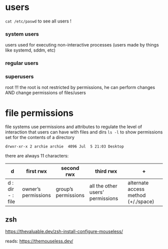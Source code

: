 # users
`cat /etc/paswd` to see all users !
### system users
users used for executing non-interactive processes (users made by things like systemd, sddm, etc)
### regular users
### superusers
root !!! the root is not restricted by permissions, he can perform changes AND change permissions of files/users

# file permissions
file systems use permissions and attributes to regulate the level of interaction that users can have with files and dirs
`ls -l` to show permissions set for the contents of a directory
```
drwxr-xr-x 2 archie archie  4096 Jul  5 21:03 Desktop
```
there are always 11 characters:

| d                   | first rwx               | second rwx             | third rwx                           | +                                      |
| ------------------- | ----------------------- | ---------------------- | ----------------------------------- | -------------------------------------- |
| d : dir<br>- : file | owner’s <br>permissions | group’s<br>permissions | all the other users’<br>permissions | alternate access<br>method (+/./space) |

## zsh
https://thevaluable.dev/zsh-install-configure-mouseless/


reads:
https://themouseless.dev/